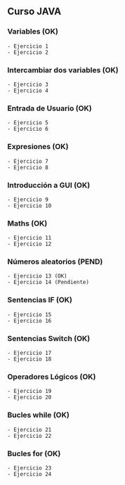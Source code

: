## Curso JAVA

### Variables (OK)

    - Ejercicio 1
    - Ejercicio 2

### Intercambiar dos variables (OK)

    - Ejercicio 3
    - Ejercicio 4

### Entrada de Usuario (OK)

    - Ejercicio 5
    - Ejercicio 6

### Expresiones (OK)

    - Ejercicio 7
    - Ejercicio 8

### Introducción a GUI (OK)

    - Ejercicio 9
    - Ejercicio 10

### Maths (OK)

    - Ejercicio 11
    - Ejercicio 12

### Números aleatorios (PEND)

    - Ejercicio 13 (OK)
    - Ejercicio 14 (Pendiente)

### Sentencias IF (OK)

    - Ejercicio 15
    - Ejercicio 16

### Sentencias Switch (OK)

    - Ejercicio 17
    - Ejercicio 18

### Operadores Lógicos (OK)

    - Ejercicio 19
    - Ejercicio 20

### Bucles while (OK)

    - Ejercicio 21
    - Ejercicio 22

### Bucles for (OK)

    - Ejercicio 23
    - Ejercicio 24
